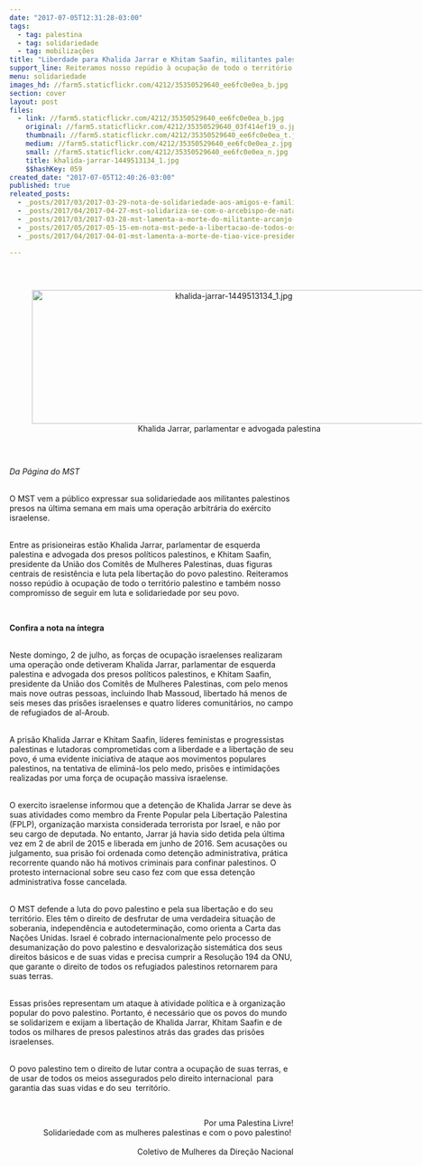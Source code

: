 ```yaml
---
date: "2017-07-05T12:31:28-03:00"
tags:
  - tag: palestina
  - tag: solidariedade
  - tag: mobilizações
title: "Liberdade para Khalida Jarrar e Khitam Saafin, militantes palestinas detidas pelas forças de ocupação israelenses\n"
support_line: Reiteramos nosso repúdio à ocupação de todo o território palestino e também nosso compromisso de seguir em luta e solidariedade por seu povo
menu: solidariedade
images_hd: //farm5.staticflickr.com/4212/35350529640_ee6fc0e0ea_b.jpg
section: cover
layout: post
files:
  - link: //farm5.staticflickr.com/4212/35350529640_ee6fc0e0ea_b.jpg
    original: //farm5.staticflickr.com/4212/35350529640_03f414ef19_o.jpg
    thumbnail: //farm5.staticflickr.com/4212/35350529640_ee6fc0e0ea_t.jpg
    medium: //farm5.staticflickr.com/4212/35350529640_ee6fc0e0ea_z.jpg
    small: //farm5.staticflickr.com/4212/35350529640_ee6fc0e0ea_n.jpg
    title: khalida-jarrar-1449513134_1.jpg
    $$hashKey: 059
created_date: "2017-07-05T12:40:26-03:00"
published: true
releated_posts:
  - _posts/2017/03/2017-03-29-nota-de-solidariedade-aos-amigos-e-familiares-do-companheiro-nivaldo-cardoso.md
  - _posts/2017/04/2017-04-27-mst-solidariza-se-com-o-arcebispo-de-natal-dom-jaime-vieira-rocha.md
  - _posts/2017/03/2017-03-28-mst-lamenta-a-morte-do-militante-arcanjo-neto.md
  - _posts/2017/05/2017-05-15-em-nota-mst-pede-a-libertacao-de-todos-os-presos-politicos-palestinos.md
  - _posts/2017/04/2017-04-01-mst-lamenta-a-morte-de-tiao-vice-presidente-da-cut-sp.md

---
```

<p>&nbsp;</p>

<div style="text-align:center">
<figure class="image" style="display:inline-block"><img alt="khalida-jarrar-1449513134_1.jpg" height="237" src="//farm5.staticflickr.com/4212/35350529640_ee6fc0e0ea_b.jpg" width="700" />
<figcaption>Khalida Jarrar, parlamentar e advogada palestina</figcaption>
</figure>
</div>

<p>&nbsp;</p>

<p><em>Da P&aacute;gina do MST </em></p>

<p><br />
O MST vem a p&uacute;blico expressar sua solidariedade aos militantes palestinos presos na &uacute;ltima semana em mais uma opera&ccedil;&atilde;o arbitr&aacute;ria do ex&eacute;rcito israelense.&nbsp;</p>

<p><br />
Entre as prisioneiras est&atilde;o&nbsp;Khalida Jarrar, parlamentar de esquerda palestina e advogada dos presos pol&iacute;ticos palestinos, e Khitam Saafin, presidente da Uni&atilde;o dos Comit&ecirc;s de Mulheres Palestinas, duas figuras centrais de resist&ecirc;ncia e luta pela liberta&ccedil;&atilde;o do povo palestino. Reiteramos nosso rep&uacute;dio &agrave; ocupa&ccedil;&atilde;o de todo o territ&oacute;rio palestino e tamb&eacute;m nosso compromisso de seguir em luta e solidariedade por seu povo.&nbsp;</p>

<p>&nbsp;</p>

<p><strong>Confira a nota na &iacute;ntegra&nbsp;</strong></p>

<p><br />
Neste domingo, 2 de julho, as for&ccedil;as de ocupa&ccedil;&atilde;o israelenses realizaram uma opera&ccedil;&atilde;o onde detiveram Khalida Jarrar, parlamentar de esquerda palestina e advogada dos presos pol&iacute;ticos palestinos, e Khitam Saafin, presidente da Uni&atilde;o dos Comit&ecirc;s de Mulheres Palestinas, com pelo menos mais nove outras pessoas, incluindo Ihab Massoud, libertado h&aacute; menos de seis meses das pris&otilde;es israelenses e quatro l&iacute;deres comunit&aacute;rios, no campo de refugiados de al-Aroub.&nbsp;</p>

<p><br />
A pris&atilde;o Khalida Jarrar e Khitam Saafin, l&iacute;deres feministas e progressistas palestinas e lutadoras comprometidas com a liberdade e a liberta&ccedil;&atilde;o de seu povo, &eacute; uma evidente iniciativa de ataque aos movimentos populares palestinos, na tentativa de elimin&aacute;-los pelo medo, pris&otilde;es e intimida&ccedil;&otilde;es realizadas por uma for&ccedil;a de ocupa&ccedil;&atilde;o massiva israelense.&nbsp;</p>

<p><br />
O exercito israelense informou que a deten&ccedil;&atilde;o de Khalida Jarrar se deve &agrave;s suas atividades como membro da Frente Popular pela Liberta&ccedil;&atilde;o Palestina (FPLP), organiza&ccedil;&atilde;o marxista considerada terrorista por Israel, e n&atilde;o por seu cargo de deputada. No entanto, Jarrar j&aacute; havia sido detida pela &uacute;ltima vez em 2 de abril de 2015 e liberada em junho de 2016. Sem acusa&ccedil;&otilde;es ou julgamento, sua pris&atilde;o foi ordenada como deten&ccedil;&atilde;o administrativa, pr&aacute;tica recorrente quando n&atilde;o h&aacute; motivos criminais para confinar palestinos. O protesto internacional sobre seu caso fez com que essa deten&ccedil;&atilde;o administrativa fosse cancelada.</p>

<p><br />
O MST defende a luta do povo palestino e pela sua liberta&ccedil;&atilde;o e do seu territ&oacute;rio. Eles t&ecirc;m o direito de desfrutar de uma verdadeira situa&ccedil;&atilde;o de soberania, independ&ecirc;ncia e autodetermina&ccedil;&atilde;o, como orienta a Carta das Na&ccedil;&otilde;es Unidas. Israel &eacute; cobrado internacionalmente pelo processo de desumaniza&ccedil;&atilde;o do povo palestino e desvaloriza&ccedil;&atilde;o sistem&aacute;tica dos seus direitos b&aacute;sicos e de suas vidas e precisa cumprir a Resolu&ccedil;&atilde;o 194 da ONU, que garante o direito de todos os refugiados palestinos retornarem para suas terras.&nbsp;</p>

<p><br />
Essas pris&otilde;es representam um ataque &agrave; atividade pol&iacute;tica e &agrave; organiza&ccedil;&atilde;o popular do povo palestino. Portanto, &eacute; necess&aacute;rio que os povos do mundo se solidarizem e exijam a liberta&ccedil;&atilde;o de Khalida Jarrar, Khitam Saafin e de todos os milhares de presos palestinos atr&aacute;s das grades das pris&otilde;es israelenses.&nbsp;</p>

<p><br />
O povo palestino tem o direito de lutar contra a ocupa&ccedil;&atilde;o de suas terras, e de usar de todos os meios assegurados pelo direito internacional &nbsp;para garantia das suas vidas e do seu &nbsp;territ&oacute;rio.&nbsp;</p>

<p style="text-align: right;">&nbsp;</p>

<p style="text-align: right;">Por uma Palestina Livre!<br />
Solidariedade com as mulheres palestinas e com o povo palestino!&nbsp;<br />
&nbsp;<br />
Coletivo de Mulheres da Dire&ccedil;&atilde;o Nacional</p>

